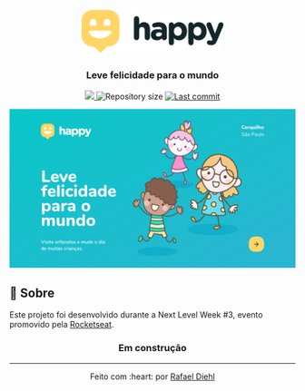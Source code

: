 <div align="center">
    
<h1><img src="./.github/logo-happy.png" alt="Happy" width="250"></h1>
    
<h3>Leve felicidade para o mundo</h3>

<p align="center">

<a aria-label="Completed" href="https://rocketseat.com.br/">
<img src="https://img.shields.io/badge/Rocketseat-NLW 3.0-12c2ca?logo=data:image/png;base64,iVBORw0KGgoAAAANSUhEUgAAABAAAAAQCAMAAAAoLQ9TAAAALVBMVEVHcExxWsF0XMJzXMJxWcFsUsD///9jRrzY0u6Xh9Gsn9n39fyMecy0qd2bjNJWBT0WAAAABHRSTlMA2Do606wF2QAAAGlJREFUGJVdj1cWwCAIBLEsRU3uf9xobDH8+GZwUYi8i6ucJwrxKE+7D0G9Q4vlYqtmCSjndr4CgCgzlyFgfKfKCVO0LrPKjmiqMxGXkJwNnXskqWG+1oSM+BSwD8f29YLNjvx/OQrn+g99oQSoNmt3PgAAAABJRU5ErkJggg=="></img>
</a>

<img alt="Repository size" src="https://img.shields.io/github/repo-size/rafaeldiehl/happy?color=12c2ca">

<a href="https://github.com/rafaeldiehl/happy/commits/master">
<img alt="Last commit" src="https://img.shields.io/github/last-commit/rafaeldiehl/happy?color=12c2ca">
</a>

</p>

<img src="./.github/landing.png" alt="Exemplo de tela">
</div>

## :rocket: Sobre

Este projeto foi desenvolvido durante a Next Level Week #3, evento promovido pela [Rocketseat](https://rocketseat.com.br/).

<div align="center">

<h3>Em construção</h3>

</div>

<hr>

<div align="center">
    <p>Feito com :heart: por <a href="https://github.com/rafaeldiehl">Rafael Diehl</a></p>
</div>